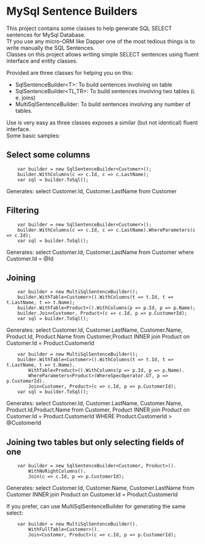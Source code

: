 MySql Sentence Builders
=======================

This project contains some classes to help generate SQL SELECT sentences for MySql Database.  
Tf you use any micro-ORM like Dapper one of the most tedious things is to write manually the SQL Sentences.  
Classes on this project allows writing simple SELECT sentences using fluent interface and entity classes.  

Provided are three classes for helping you on this:

- SqlSentenceBuilder&lt;T&gt;: To build sentences involving on table
- SqlSentenceBuilder&lt;TL,TR&gt;: To build sentences involving two tables (i. e. joins)
- MultiSqlSentenceBuilder: To build sentences involving any number of tables.

Use is very easy as three classes exposes a similar (but not identical) fluent interface.  
Some basic samples:

Select some columns
--------------------
        var builder = new SqlSentenceBuilder<Customer>();
        builder.WithColumns(c => c.Id, c => c.LastName);
        var sql = builder.ToSql();

Generates: select Customer.Id, Customer.LastName from Customer

Filtering
---------
        var builder = new SqlSentenceBuilder<Customer>();
        builder.WithColumns(c => c.Id, c => c.LastName).WhereParameters(c => c.Id);
        var sql = builder.ToSql();

Generates: select Customer.Id, Customer.LastName from Customer where Customer.Id = @Id

Joining
-------
        var builder = new MultiSqlSentenceBuilder();
        builder.WithTable<Customer>().WithColumns(t => t.Id, t => t.LastName, t => t.Name);
        builder.WithTable<Product>().WithColumns(p => p.Id, p => p.Name);
        builder.Join<Customer, Product>(c => c.Id, p => p.CustomerId);
        var sql = builder.ToSql();

Generates: select Customer.Id, Customer.LastName, Customer.Name, Product.Id, Product.Name from Customer,Product INNER join Product on Customer.Id = Product.CustomerId 

        var builder = new MultiSqlSentenceBuilder();
        builder.WithTable<Customer>().WithColumns(t => t.Id, t => t.LastName, t => t.Name).
            WithTable<Product>().WithColumns(p => p.Id, p => p.Name).
            WhereParameters<Product>(WhereSpecOperator.GT, p => p.CustomerId).
            Join<Customer, Product>(c => c.Id, p => p.CustomerId);
        var sql = builder.ToSql();

Generates: select  Customer.Id, Customer.LastName, Customer.Name, Product.Id,Product.Name from Customer, Product INNER join Product on Customer.Id = Product.CustomerId  WHERE Product.CustomerId &gt; @CustomerId

Joining two tables but only selecting fields of one
----------------------------------------------------
        var builder = new SqlSentenceBuilder<Customer, Product>().
            WithNoRightColumns().
            Join(c => c.Id, p => p.CustomerId);

Generates: select Customer.Id, Customer.Name, Customer.LastName from Customer INNER join Product on Customer.Id = Product.CustomerId

If you prefer, can use MultiSqlSentenceBuilder for generating the same select:

        var builder = new MultiSqlSentenceBuilder().
            WithFullTable<Customer>().
            Join<Customer, Product>(c => c.Id, p => p.CustomerId);

